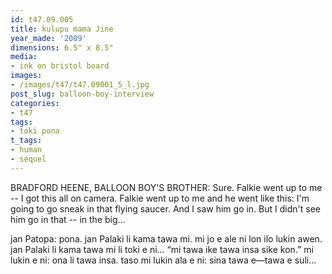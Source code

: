 ```yaml
---
id: t47.09.005
title: kulupu mama Jine
year_made: '2009'
dimensions: 6.5" x 8.5"
media:
- ink on bristol board
images:
- /images/t47/t47.09001_5_l.jpg 
post_slug: balloon-boy-interview
categories:
- t47
tags:
- toki pona
t_tags:
- human
- sequel
---
```


BRADFORD HEENE, BALLOON BOY'S BROTHER: Sure. Falkie went up to me -- I got this all on camera. Falkie went up to me and he went like this: I'm going to go sneak in that flying saucer. And I saw him go in. But I didn't see him go in that -- in the big...


jan Patopa: pona. jan Palaki li kama tawa mi. mi jo e ale ni lon ilo lukin awen. jan Palaki li kama tawa mi li toki e ni... “mi tawa ike tawa insa sike kon.”
mi lukin e ni: ona li tawa insa. taso mi lukin ala e ni: sina tawa e—tawa e suli…

